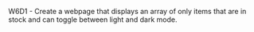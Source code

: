 W6D1 - Create a webpage that displays an array of only items that are in stock and can toggle between light and dark mode. 
